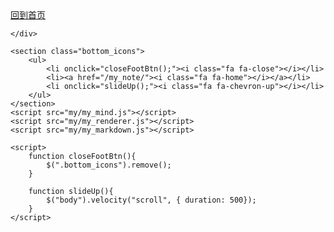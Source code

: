 <!DOCTYPE html>
<html lang='en'>

<head>
    <meta charset='utf-8'>
    <meta http-equiv='X-UA-Compatible' content='IE=edge,chrome=1'>
    <link rel="shortcut icon" href="rice.ico" type="image/x-icon" />
    <meta name='viewport' content='width=device-width, initial-scale=1'>
    <script src='js/jquery/jquery.min.js'></script>
    <script src='js/jquery/jquery.qrcode.min.js'></script>
    <script src='js/velocity/velocity.min.js'></script>
    <script src='js/marked/marked.min.js'></script>
    <script src='js/mermaid/dist/mermaid.min.js'></script>
    <script src='js/clipboard/clipboard.js'></script>
    <script src='js/utils/myutils.js'></script>
    <script src='js/d3/d3.min.js'></script>
    <script src='js/md5/md5.min.js'></script>
    <link href="css/prettify.css" type="text/css" rel="stylesheet" />
    <script src='prettify/prettify.js'></script>
    <link rel='stylesheet' type='text/css' href='js/mermaid/dist/mermaid.dark.css'>
     <link type="text/css" rel="stylesheet" href="css/font-awesome.min.css">
     <link type="text/css" rel="stylesheet" href="css/jsmind.css">
     <link type="text/css" rel="stylesheet" href="css/my_md.css">
</head>

<body style='background-color: #ccc;'>
    <a class="home" href="/my_note/">回到首页</a>
    <a id="menuBtn" class="menu_btn"><i class="fa fa-bars"></i></a>
    <div id="menuMask" class="mask hide"></div>
    <div id="menuDiv" class="menu_div hide">
        <ul id="menuUl"></ul>
    </div>
    <div id='preview'></div>
    <div id='md'>
        
    </div>

    <section class="bottom_icons">
        <ul>
            <li onclick="closeFootBtn();"><i class="fa fa-close"></i></li>
            <li><a href="/my_note/"><i class="fa fa-home"></i></a></li>
            <li onclick="slideUp();"><i class="fa fa-chevron-up"></i></li>
        </ul>
    </section>
    <script src="my/my_mind.js"></script>
    <script src="my/my_renderer.js"></script>
    <script src="my/my_markdown.js"></script>

    <script>
        function closeFootBtn(){
            $(".bottom_icons").remove();
        }

        function slideUp(){
            $("body").velocity("scroll", { duration: 500});
        }
    </script>
</body>

</html>
